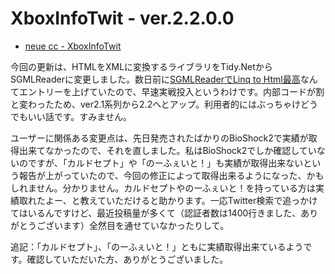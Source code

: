 # XboxInfoTwit - ver.2.2.0.0

* [neue cc - XboxInfoTwit](http://neue.cc/software/xboxinfotwit "neue cc - XboxInfoTwit")

今回の更新は、HTMLをXMLに変換するライブラリをTidy.NetからSGMLReaderに変更しました。数日前に[SGMLReaderでLinq to Html最高](http://neue.cc/2010/03/02_244.html "neue cc - C#でスクレイピング:HTMLパース(Linq to Html)のためのSGMLReader利用法")なんてエントリーを上げていたので、早速実戦投入というわけです。内部コードが割と変わったため、ver2.1系列から2.2へとアップ。利用者的にはぶっちゃけどうでもいい話です。すみません。

ユーザーに関係ある変更点は、先日発売されたばかりのBioShock2で実績が取得出来てなかったので、それを直しました。私はBioShock2でしか確認していないのですが、「カルドセプト」や「のーふぇいと！」も実績が取得出来ないという報告が上がっていたので、今回の修正によって取得出来るようになった、かもしれません。分かりません。カルドセプトやのーふぇいと！を持っている方は実績取れたよー、と教えていただけると助かります。一応Twitter検索で追っかけてはいるんですけど、最近投稿量が多くて（認証者数は1400行きました、ありがとうございます）全然目を通せていなかったりして。

追記：「カルドセプト」、「のーふぇいと！」ともに実績取得出来ているようです。確認していただいた方、ありがとうございました。